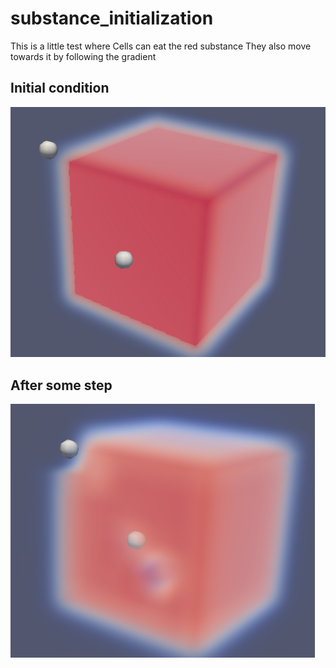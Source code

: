 # substance_initialization

This is a little test where Cells can eat the red substance
They also move towards it by following the gradient

## Initial condition
![initial_condition](step_0.png)

## After some step
![after some step](step_1.png)